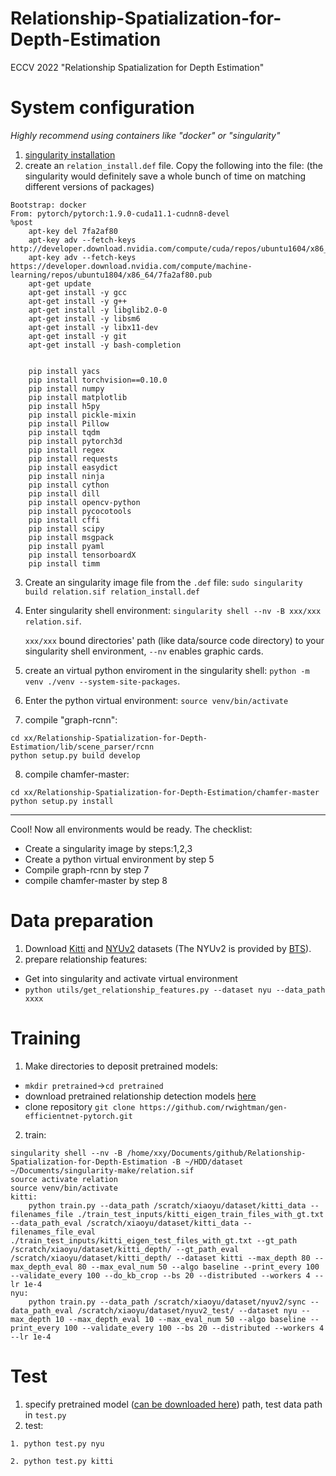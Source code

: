 # Relationship-Spatialization-for-Depth-Estimation
ECCV 2022 "Relationship Spatialization for Depth Estimation"

# System configuration
*Highly recommend using containers like "docker" or "singularity"*
1. [singularity installation](https://docs.sylabs.io/guides/3.0/user-guide/installation.html)
2. create an `relation_install.def` file. Copy the following into the file: (the singularity would definitely save a whole bunch of time on matching different versions of packages)
```
Bootstrap: docker
From: pytorch/pytorch:1.9.0-cuda11.1-cudnn8-devel
%post
    apt-key del 7fa2af80
    apt-key adv --fetch-keys http://developer.download.nvidia.com/compute/cuda/repos/ubuntu1604/x86_64/3bf863cc.pub
    apt-key adv --fetch-keys https://developer.download.nvidia.com/compute/machine-learning/repos/ubuntu1804/x86_64/7fa2af80.pub
    apt-get update
    apt-get install -y gcc
    apt-get install -y g++
    apt-get install -y libglib2.0-0
    apt-get install -y libsm6
    apt-get install -y libx11-dev
    apt-get install -y git
    apt-get install -y bash-completion


    pip install yacs
    pip install torchvision==0.10.0
    pip install numpy
    pip install matplotlib
    pip install h5py
    pip install pickle-mixin
    pip install Pillow
    pip install tqdm
    pip install pytorch3d
    pip install regex
    pip install requests
    pip install easydict
    pip install ninja
    pip install cython
    pip install dill
    pip install opencv-python
    pip install pycocotools
    pip install cffi
    pip install scipy
    pip install msgpack
    pip install pyaml
    pip install tensorboardX
    pip install timm
```
3. Create an singularity image file from the `.def` file: `sudo singularity build relation.sif relation_install.def`
4. Enter singularity shell environment: `singularity shell --nv -B xxx/xxx relation.sif`. 
    
    `xxx/xxx` bound directories' path (like data/source code directory) to your singularity shell environment, `--nv` enables graphic cards.
5. create an virtual python enviroment in the singularity shell: `python -m venv ./venv --system-site-packages`.
6. Enter the python virtual environment: `source venv/bin/activate` 
7. compile "graph-rcnn":
```
cd xx/Relationship-Spatialization-for-Depth-Estimation/lib/scene_parser/rcnn
python setup.py build develop
```
8. compile chamfer-master:
```
cd xx/Relationship-Spatialization-for-Depth-Estimation/chamfer-master
python setup.py install
```
------
Cool! Now all environments would be ready. The checklist:
- Create a singularity image by steps:1,2,3
- Create a python virtual environment by step 5
- Compile graph-rcnn by step 7
- compile chamfer-master by step 8

# Data preparation
1. Download [Kitti](http://www.cvlibs.net/datasets/kitti/raw_data.php) and [NYUv2](https://drive.google.com/file/d/1AysroWpfISmm-yRFGBgFTrLy6FjQwvwP/view?usp=sharing) datasets (The NYUv2 is provided by [BTS](https://github.com/cleinc/bts/tree/master/pytorch)).
2. prepare relationship features: 
- Get into singularity and activate virtual environment
- `python utils/get_relationship_features.py --dataset nyu --data_path xxxx`

# Training

1. Make directories to deposit pretrained models: 
- `mkdir pretrained`->`cd pretrained`
- download pretrained relationship detection models [here](https://drive.google.com/drive/folders/1V8ke-ZrHmObyXPseu3378GhvLEyahm1K?usp=sharing)
- clone repository `git clone https://github.com/rwightman/gen-efficientnet-pytorch.git`

2. train:
```
singularity shell --nv -B /home/xxy/Documents/github/Relationship-Spatialization-for-Depth-Estimation -B ~/HDD/dataset ~/Documents/singularity-make/relation.sif
source activate relation
source venv/bin/activate
kitti:
    python train.py --data_path /scratch/xiaoyu/dataset/kitti_data --filenames_file ./train_test_inputs/kitti_eigen_train_files_with_gt.txt --data_path_eval /scratch/xiaoyu/dataset/kitti_data --filenames_file_eval ./train_test_inputs/kitti_eigen_test_files_with_gt.txt --gt_path /scratch/xiaoyu/dataset/kitti_depth/ --gt_path_eval /scratch/xiaoyu/dataset/kitti_depth/ --dataset kitti --max_depth 80 --max_depth_eval 80 --max_eval_num 50 --algo baseline --print_every 100 --validate_every 100 --do_kb_crop --bs 20 --distributed --workers 4 --lr 1e-4
nyu:
    python train.py --data_path /scratch/xiaoyu/dataset/nyuv2/sync --data_path_eval /scratch/xiaoyu/dataset/nyuv2_test/ --dataset nyu --max_depth 10 --max_depth_eval 10 --max_eval_num 50 --algo baseline --print_every 100 --validate_every 100 --bs 20 --distributed --workers 4 --lr 1e-4
```

# Test
1. specify pretrained model ([can be downloaded here](https://drive.google.com/drive/folders/1V8ke-ZrHmObyXPseu3378GhvLEyahm1K?usp=sharing)) path, test data path in `test.py`
2. test:
```
1. python test.py nyu

2. python test.py kitti
```